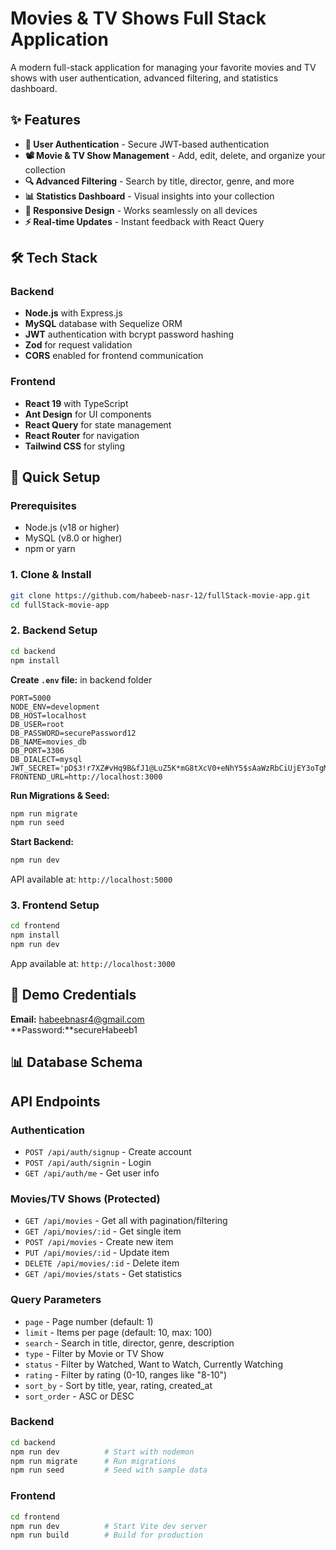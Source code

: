 # Movies & TV Shows Full Stack Application

A modern full-stack application for managing your favorite movies and TV shows with user authentication, advanced filtering, and statistics dashboard.

## ✨ Features

- **🔐 User Authentication** - Secure JWT-based authentication
- **📽️ Movie & TV Show Management** - Add, edit, delete, and organize your collection
- **🔍 Advanced Filtering** - Search by title, director, genre, and more
- **📊 Statistics Dashboard** - Visual insights into your collection
- **📱 Responsive Design** - Works seamlessly on all devices
- **⚡ Real-time Updates** - Instant feedback with React Query

## 🛠️ Tech Stack

### Backend

- **Node.js** with Express.js
- **MySQL** database with Sequelize ORM
- **JWT** authentication with bcrypt password hashing
- **Zod** for request validation
- **CORS** enabled for frontend communication

### Frontend

- **React 19** with TypeScript
- **Ant Design** for UI components
- **React Query** for state management
- **React Router** for navigation
- **Tailwind CSS** for styling

## 🚀 Quick Setup

### Prerequisites

- Node.js (v18 or higher)
- MySQL (v8.0 or higher)
- npm or yarn

### 1. Clone & Install

```bash
git clone https://github.com/habeeb-nasr-12/fullStack-movie-app.git
cd fullStack-movie-app

```

### 2. Backend Setup

```bash
cd backend
npm install
```

**Create `.env` file:** in backend folder 

```env
PORT=5000
NODE_ENV=development
DB_HOST=localhost
DB_USER=root
DB_PASSWORD=securePassword12
DB_NAME=movies_db
DB_PORT=3306
DB_DIALECT=mysql
JWT_SECRET='pD$3!r7XZ#vHq9B&fJ1@LuZ5K*mG8tXcV0+eNhY5$sAaWzRbCiUjEY3oTgM6QnLd'
FRONTEND_URL=http://localhost:3000 
```

**Run Migrations & Seed:**

```bash
npm run migrate
npm run seed
```

**Start Backend:**

```bash
npm run dev
```

API available at: `http://localhost:5000`

### 3. Frontend Setup

```bash
cd frontend
npm install
npm run dev
```

App available at: `http://localhost:3000`

## 🔐 Demo Credentials

**Email:** habeebnasr4@gmail.com  
**Password:**secureHabeeb1

## 📊 Database Schema

## API Endpoints

### Authentication

- `POST /api/auth/signup` - Create account
- `POST /api/auth/signin` - Login
- `GET /api/auth/me` - Get user info

### Movies/TV Shows (Protected)

- `GET /api/movies` - Get all with pagination/filtering
- `GET /api/movies/:id` - Get single item
- `POST /api/movies` - Create new item
- `PUT /api/movies/:id` - Update item
- `DELETE /api/movies/:id` - Delete item
- `GET /api/movies/stats` - Get statistics

### Query Parameters

- `page` - Page number (default: 1)
- `limit` - Items per page (default: 10, max: 100)
- `search` - Search in title, director, genre, description
- `type` - Filter by Movie or TV Show
- `status` - Filter by Watched, Want to Watch, Currently Watching
- `rating` - Filter by rating (0-10, ranges like "8-10")
- `sort_by` - Sort by title, year, rating, created_at
- `sort_order` - ASC or DESC

### Backend

```bash
cd backend
npm run dev          # Start with nodemon
npm run migrate      # Run migrations
npm run seed         # Seed with sample data
```

### Frontend

```bash
cd frontend
npm run dev          # Start Vite dev server
npm run build        # Build for production
```
